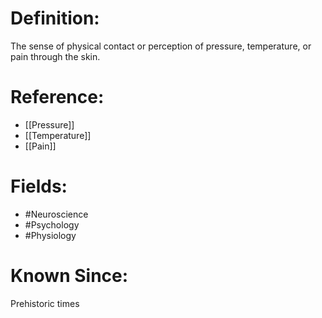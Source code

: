 

# Definition:
The sense of physical contact or perception of pressure, temperature, or pain through the skin.

# Reference:
- [[Pressure]]
- [[Temperature]]
- [[Pain]]

# Fields: 
- #Neuroscience
- #Psychology
- #Physiology

# Known Since:
Prehistoric times


